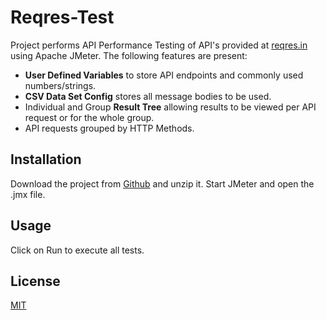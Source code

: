 # Reqres-Test

Project performs API Performance Testing of API's provided at [reqres.in](https://reqres.in/) using Apache JMeter. The following features are present:

* __User Defined Variables__ to store API endpoints and commonly used numbers/strings.
* __CSV Data Set Config__ stores all message bodies to be used.
* Individual and Group __Result Tree__ allowing results to be viewed per API request or for the whole group.
* API requests grouped by HTTP Methods. 

## Installation

Download the project from [Github](https://github.com/rathorsunpreet/playwrightTest) and unzip it. Start JMeter and open the .jmx file.

## Usage
Click on Run to execute all tests.

## License

[MIT](https://choosealicense.com/licenses/mit/)